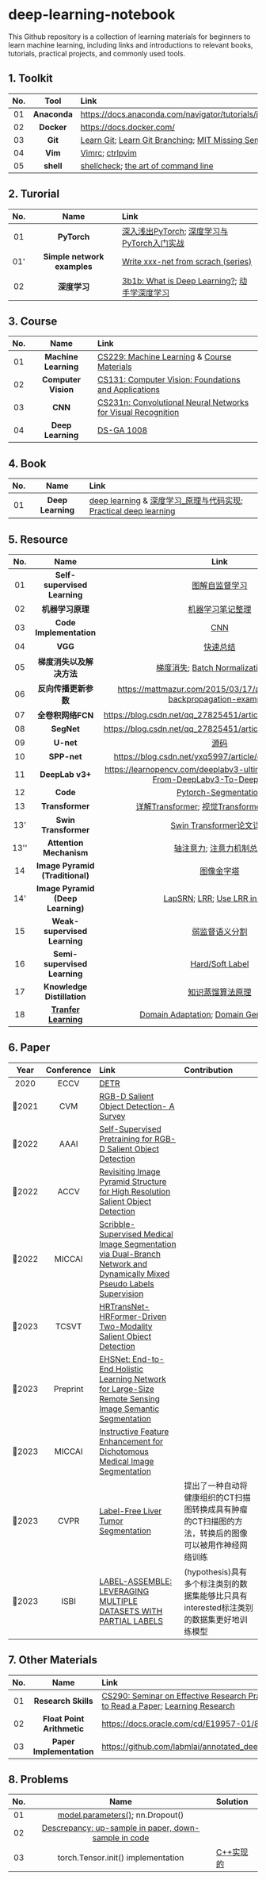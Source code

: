 # deep-learning-notebook
This Github repository is a collection of learning materials for beginners to learn machine learning, including links and introductions to relevant books, tutorials, practical projects, and commonly used tools.


## 1. Toolkit
**No.** |**Tool** |**Link** 
:-: | :-: | :- 
01|**Anaconda**|https://docs.anaconda.com/navigator/tutorials/index.html
02|**Docker**|https://docs.docker.com/
03|**Git**|[Learn Git](https://git-scm.com/book/en/v2); [Learn Git Branching](https://learngitbranching.js.org/?locale=zh_CN); [MIT Missing Semester](https://missing.csail.mit.edu/2020/)
04|**Vim**|[Vimrc](https://github.com/amix/vimrc); [ctrlpvim](https://github.com/ctrlpvim/ctrlp.vim)
05|**shell**|[shellcheck](https://github.com/koalaman/shellcheck); [the art of command line](https://github.com/jlevy/the-art-of-command-line)

## 2. Turorial
**No.** |**Name** |**Link** 
:-: | :-: | :- 
01|**PyTorch**|[深入浅出PyTorch](https://github.com/datawhalechina/thorough-pytorch); [深度学习与PyTorch入门实战](https://github.com/dragen1860/Deep-Learning-with-PyTorch-Tutorials)|
01'|**Simple network examples**|[Write xxx-net from scrach (series)](https://blog.paperspace.com/alexnet-pytorch/)
02|**深度学习**|[3b1b: What is Deep Learning?](https://www.youtube.com/watch?v=aircAruvnKk); [动手学深度学习](https://github.com/d2l-ai/d2l-zh)

## 3. Course
**No.** |**Name** |**Link** 
:-: | :-: | :- 
01 |**Machine Learning**|[CS229: Machine Learning](https://cs229.stanford.edu/) & [Course Materials](https://github.com/maxim5/cs229-2018-autumn)
02 |**Computer Vision**|[CS131: Computer Vision: Foundations and Applications](http://vision.stanford.edu/teaching/cs131_fall1617/index.html)
03 |**CNN**|[CS231n: Convolutional Neural Networks for Visual Recognition](https://cs231n.github.io/)
04 |**Deep Learning**|[DS-GA 1008](https://atcold.github.io/pytorch-Deep-Learning/)

## 4. Book
**No.** |**Name** |**Link** 
:-: | :-: | :- 
01 |**Deep Learning**|[deep learning](https://www.deeplearningbook.org/) & [深度学习_原理与代码实现](https://github.com/MingchaoZhu/DeepLearning); [Practical deep learning](https://course.fast.ai/)

## 5. Resource
**No.** |**Name** |**Link** | **Secondary Link**
:-: | :-: | :-: | :-
01 |**Self-supervised Learning**|[图解自监督学习](https://zhuanlan.zhihu.com/p/184995155)
02 |**机器学习原理**|[机器学习笔记整理](https://github.com/shunliz/Machine-Learning)
03 |**Code Implementation**|[CNN](https://blog.paperspace.com/writing-cnns-from-scratch-in-pytorch/) | [torch.torchvision.Resize()](https://www.tutorialspoint.com/pytorch-how-to-resize-an-image-to-a-given-size)
04 |**VGG** |[快速总结](https://blog.csdn.net/qq_19329785/article/details/84504722#comments_15152607)
05 |**梯度消失以及解决方法** |[梯度消失](https://blog.csdn.net/qq_25737169/article/details/78847691); [Batch Normalization详解](https://blog.csdn.net/qq_25737169/article/details/79048516)
06 |**反向传播更新参数** |https://mattmazur.com/2015/03/17/a-step-by-step-backpropagation-example/
07 |**全卷积网络FCN** |https://blog.csdn.net/qq_27825451/article/details/89355174
08 |**SegNet** |https://blog.csdn.net/qq_27825451/article/details/89451438
09 |**U-net**|[源码](https://lmb.informatik.uni-freiburg.de/people/ronneber/u-net/)
10 |**SPP-net**|https://blog.csdn.net/yxq5997/article/details/53667394
11 |**DeepLab v3+**|https://learnopencv.com/deeplabv3-ultimate-guide/#Going-From-DeepLabv3-To-DeepLabv3+
12 |**Code**|[Pytorch-Segmentation](https://github.com/yassouali/pytorch-segmentation#models)
13 |**Transformer**|[详解Transformer](https://zhuanlan.zhihu.com/p/48508221); [视觉Transformer原理和代码](https://www.cvmart.net/community/detail/4032)
13'|**Swin Transformer**|[Swin Transformer论文详解](https://www.overleaf.com/project/6436bcbfc267571f622b3809)
13''|**Attention Mechanism**|[轴注意力](https://www.jianshu.com/p/9b5c5a4d0bed); [注意力机制总结](https://www.cvmart.net/community/detail/4967)
14 |**Image Pyramid (Traditional)**|[图像金字塔](https://zhuanlan.zhihu.com/p/112040797)
14' |**Image Pyramid (Deep Learning)**|[LapSRN](https://blog.csdn.net/shwan_ma/article/details/78690974); [LRR](https://blog.csdn.net/Action_now_zj/article/details/110560758); [Use LRR in SOD](https://blog.csdn.net/qq_41684249/article/details/118194011)
15 |**Weak-supervised Learning**|[弱监督语义分割](https://blog.csdn.net/weixin_43624538/article/details/106374306)
16 |**Semi-supervised Learning**|[Hard/Soft Label](https://ai.stackexchange.com/questions/9635/what-is-the-definition-of-soft-label-and-hard-label)
17 |**Knowledge Distillation**|[知识蒸馏算法原理](https://developer.aliyun.com/article/1100635)
18 |**[Tranfer Learning](https://en.wikipedia.org/wiki/Transfer_learning)**|[Domain Adaptation](https://en.wikipedia.org/wiki/Domain_adaptation); [Domain Generalization](https://arxiv.org/abs/2103.03097)

## 6. Paper 
**Year** |**Conference** |**Link** |**Contribution**
:-: | :-: | :- | :-
2020 | ECCV | [DETR](https://arxiv.org/abs/2005.12872) | 
:small_blue_diamond:2021 | CVM | [RGB-D Salient Object Detection- A Survey](https://arxiv.org/abs/2008.00230)
:small_blue_diamond:2022 | AAAI | [Self-Supervised Pretraining for RGB-D Salient Object Detection](https://arxiv.org/abs/2101.12482)
:small_blue_diamond:2022 | ACCV | [Revisiting Image Pyramid Structure for High Resolution Salient Object Detection](https://arxiv.org/abs/2209.09475)
:small_blue_diamond:2022 | MICCAI | [Scribble-Supervised Medical Image Segmentation via Dual-Branch Network and Dynamically Mixed Pseudo Labels Supervision](https://arxiv.org/abs/2203.02106)
:small_blue_diamond:2023 | TCSVT | [HRTransNet- HRFormer-Driven Two-Modality Salient Object Detection](https://arxiv.org/abs/2301.03036)
:small_blue_diamond:2023 | Preprint | [EHSNet: End-to-End Holistic Learning Network for Large-Size Remote Sensing Image Semantic Segmentation](https://arxiv.org/abs/2211.11316)
:small_blue_diamond:2023 | MICCAI | [Instructive Feature Enhancement for Dichotomous Medical Image Segmentation](https://arxiv.org/abs/2306.03497)
:small_blue_diamond:2023 | CVPR | [Label-Free Liver Tumor Segmentation](https://arxiv.org/abs/2303.14869)|提出了一种自动将健康组织的CT扫描图转换成具有肿瘤的CT扫描图的方法，转换后的图像可以被用作神经网络训练
:small_blue_diamond:2023 | ISBI | [LABEL-ASSEMBLE: LEVERAGING MULTIPLE DATASETS WITH PARTIAL LABELS](https://arxiv.org/abs/2109.12265) | (hypothesis)具有多个标注类别的数据集能够比只具有interested标注类别的数据集更好地训练模型


## 7. Other Materials
**No.** |**Name** |**Link** 
:-: | :-: | :- 
01 |**Research Skills**|[CS290: Seminar on Effective Research Practices & Academic Culture](https://yanivyacoby.github.io/harvard-cs290/); [How to Read a Paper](https://web.stanford.edu/class/ee384m/Handouts/HowtoReadPaper.pdf); [Learning Research](https://github.com/pengsida/learning_research)
02 |**Float Point Arithmetic**|https://docs.oracle.com/cd/E19957-01/806-3568/ncg_goldberg.html
03 |**Paper Implementation**|https://github.com/labmlai/annotated_deep_learning_paper_implementations

## 8. Problems
**No.** |**Name** | **Solution**
:-: | :-: | :-
01  | [model.parameters()](https://colab.research.google.com/drive/144JjoYKYxJeCKzJwTg_a3eX-7Ca3soox#scrollTo=6lMu7qpDNZ4p); nn.Dropout() |
02 | [Descrepancy: up-sample in paper, down-sample in code](https://github.com/plemeri/InSPyReNet) |
03 | torch.Tensor.init() implementation | [C++实现的](https://stackoverflow.com/questions/65445621/where-is-torch-tensor-item-defined-at-the-github)
